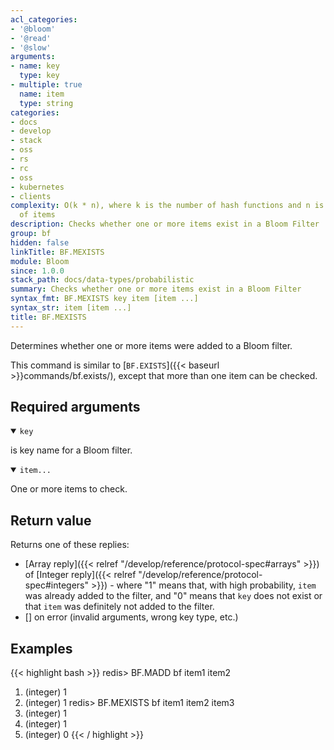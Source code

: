 ```yaml
---
acl_categories:
- '@bloom'
- '@read'
- '@slow'
arguments:
- name: key
  type: key
- multiple: true
  name: item
  type: string
categories:
- docs
- develop
- stack
- oss
- rs
- rc
- oss
- kubernetes
- clients
complexity: O(k * n), where k is the number of hash functions and n is the number
  of items
description: Checks whether one or more items exist in a Bloom Filter
group: bf
hidden: false
linkTitle: BF.MEXISTS
module: Bloom
since: 1.0.0
stack_path: docs/data-types/probabilistic
summary: Checks whether one or more items exist in a Bloom Filter
syntax_fmt: BF.MEXISTS key item [item ...]
syntax_str: item [item ...]
title: BF.MEXISTS
---
```

Determines whether one or more items were added to a Bloom filter.

This command is similar to [`BF.EXISTS`]({{< baseurl >}}commands/bf.exists/), except that more than one item can be checked.

## Required arguments

<details open><summary><code>key</code></summary>

is key name for a Bloom filter.

</details>

<details open><summary><code>item...</code></summary>

One or more items to check.
</details>

## Return value

Returns one of these replies:

- [Array reply]({{< relref "/develop/reference/protocol-spec#arrays" >}}) of [Integer reply]({{< relref "/develop/reference/protocol-spec#integers" >}}) - where "1" means that, with high probability, `item` was already added to the filter, and "0" means that `key` does not exist or that `item` was definitely not added to the filter.
- [] on error (invalid arguments, wrong key type, etc.)

## Examples

{{< highlight bash >}}
redis> BF.MADD bf item1 item2
1) (integer) 1
2) (integer) 1
redis> BF.MEXISTS bf item1 item2 item3
1) (integer) 1
2) (integer) 1
3) (integer) 0
{{< / highlight >}}
